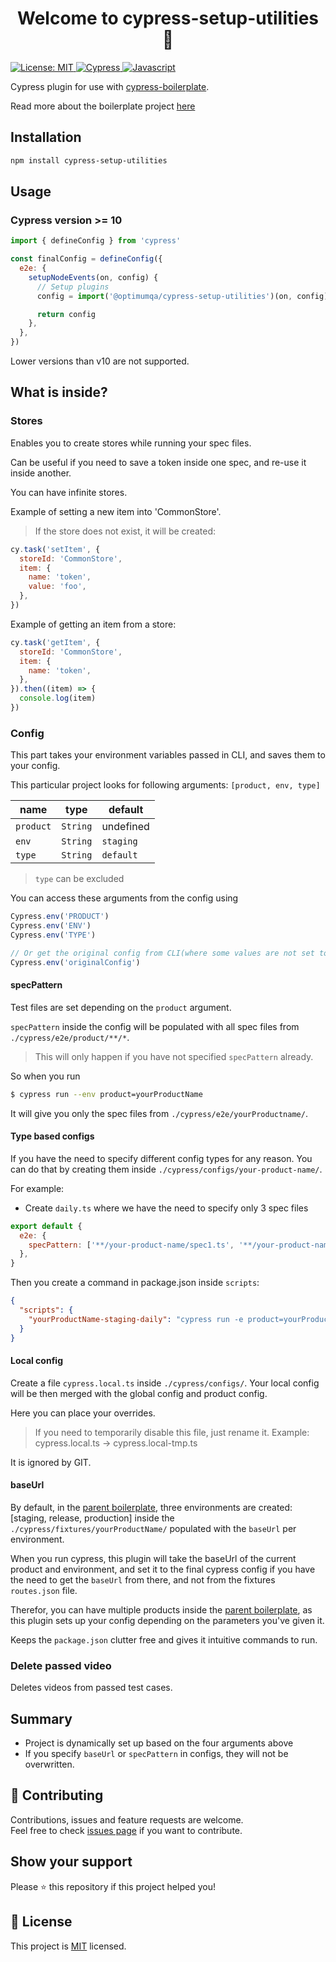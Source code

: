 <h1 align="center">Welcome to cypress-setup-utilities 👋 </h1>
<a href="https://github.com/optimumqa/cypress-setup-utilities/blob/main/LICENSE">
  <img alt="License: MIT" src="https://img.shields.io/badge/license-MIT-yellow.svg" target="_blank" />
</a>
<a href="">
  <img alt="Cypress" src="https://img.shields.io/badge/-cypress-%23E5E5E5?style=for-the-badge&logo=cypress&logoColor=058a5e" target="_blank" />
</a>
<a href="">
  <img alt="Javascript" src="https://img.shields.io/badge/javascript-%23323330.svg?style=for-the-badge&logo=javascript&logoColor=%23F7DF1E" target="_blank" />
</a>

Cypress plugin for use with [cypress-boilerplate](https://github.com/optimumqa/cypress-boilerplate).

Read more about the boilerplate project [here](https://github.com/optimumqa/cypress-boilerplate/blob/main/README.md)

## Installation

```sh
npm install cypress-setup-utilities
```

## Usage

### Cypress version >= 10

```js
import { defineConfig } from 'cypress'

const finalConfig = defineConfig({
  e2e: {
    setupNodeEvents(on, config) {
      // Setup plugins
      config = import('@optimumqa/cypress-setup-utilities')(on, config)

      return config
    },
  },
})
```

Lower versions than v10 are not supported.

## What is inside?

### Stores

Enables you to create stores while running your spec files.

Can be useful if you need to save a token inside one spec, and re-use it inside another.

You can have infinite stores.

Example of setting a new item into 'CommonStore'.

> If the store does not exist, it will be created:

```js
cy.task('setItem', {
  storeId: 'CommonStore',
  item: {
    name: 'token',
    value: 'foo',
  },
})
```

Example of getting an item from a store:

```js
cy.task('getItem', {
  storeId: 'CommonStore',
  item: {
    name: 'token',
  },
}).then((item) => {
  console.log(item)
})
```

### Config

This part takes your environment variables passed in CLI, and saves them to your config.

This particular project looks for following arguments: `[product, env, type]`

| name      | type     | default   |
| --------- | -------- | --------- |
| `product` | `String` | undefined |
| `env`     | `String` | `staging` |
| `type`    | `String` | `default` |

> `type` can be excluded

You can access these arguments from the config using

```js
Cypress.env('PRODUCT')
Cypress.env('ENV')
Cypress.env('TYPE')

// Or get the original config from CLI(where some values are not set to default)
Cypress.env('originalConfig')
```

#### specPattern

Test files are set depending on the `product` argument.

`specPattern` inside the config will be populated with all spec files from `./cypress/e2e/product/**/*`.

> This will only happen if you have not specified `specPattern` already.

So when you run

```sh
$ cypress run --env product=yourProductName
```

It will give you only the spec files from `./cypress/e2e/yourProductname/`.

#### Type based configs

If you have the need to specify different config types for any reason. You can do that by creating them inside `./cypress/configs/your-product-name/`.

For example:

- Create `daily.ts` where we have the need to specify only 3 spec files

```js
export default {
  e2e: {
    specPattern: ['**/your-product-name/spec1.ts', '**/your-product-name/spec2.ts', '**/your-product-name/spec3.ts'],
  },
}
```

Then you create a command in package.json inside `scripts`:

```json
{
  "scripts": {
    "yourProductName-staging-daily": "cypress run -e product=yourProductName,env=staging,type=daily"
  }
}
```

#### Local config

Create a file `cypress.local.ts` inside `./cypress/configs/`. Your local config will be then merged with the global config and product config.

Here you can place your overrides.

> If you need to temporarily disable this file, just rename it.
> Example: cypress.local.ts -> cypress.local-tmp.ts

It is ignored by GIT.

#### baseUrl

By default, in the [parent boilerplate](https://github.com/optimumqa/cypress-boilerplate), three environments are created: [staging, release, production] inside the `./cypress/fixtures/yourProductName/` populated with the `baseUrl` per environment.

When you run cypress, this plugin will take the baseUrl of the current product and environment, and set it to the final cypress config if you have the need to get the `baseUrl` from there, and not from the fixtures `routes.json` file.

Therefor, you can have multiple products inside the [parent boilerplate](https://github.com/optimumqa/cypress-boilerplate), as this plugin sets up your config depending on the parameters you've given it.

Keeps the `package.json` clutter free and gives it intuitive commands to run.

### Delete passed video

Deletes videos from passed test cases.

## Summary

- Project is dynamically set up based on the four arguments above
- If you specify `baseUrl` or `specPattern` in configs, they will not be overwritten.

## 🤝 Contributing

Contributions, issues and feature requests are welcome.<br />
Feel free to check [issues page](https://github.com/optimumqa/cypress-setup-utilities/issues) if you want to contribute.<br />

## Show your support

Please ⭐️ this repository if this project helped you!

## 📝 License

This project is [MIT](https://github.com/optimumqa/cypress-setup-utilities/blob/main/LICENSE) licensed.

